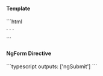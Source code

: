 <h4 class="miami template">Template</h4>
```html
<form #form="ngForm"
  (ngSubmit)="onSubmit(form.value)">
  . . .
</form>
```
<h4 class="miami">NgForm Directive</h4>
```typescript
outputs: ['ngSubmit']
```